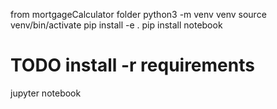 from mortgageCalculator folder
python3 -m venv venv
source venv/bin/activate
pip install -e .
pip install notebook
# TODO install -r requirements
jupyter notebook
